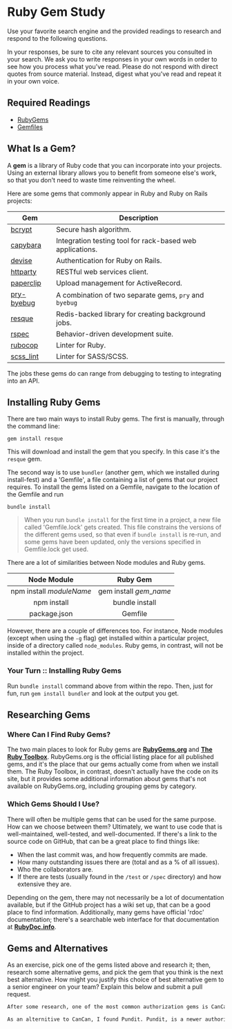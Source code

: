 # Ruby Gem Study

Use your favorite search engine and the provided readings to research and
respond to the following questions.

In your responses, be sure to cite any relevant sources you consulted in your
search. We ask you to write responses in your own words in order to see how you
process what you've read. Please do not respond with direct quotes from source
material. Instead, digest what you've read and repeat it in your own voice.

## Required Readings

-   [RubyGems](https://en.wikipedia.org/wiki/RubyGems)
-   [Gemfiles](http://bundler.io/gemfile.html)

## What Is a Gem?

A **gem** is a library of Ruby code that you can incorporate into your projects.
Using an external library allows you to benefit from someone else's work, so
that you don't need to waste time reinventing the wheel.

Here are some gems that commonly appear in Ruby and Ruby on Rails projects:

| Gem | Description |
| --- | --- |
| [bcrypt](https://rubygems.org/gems/bcrypt) | Secure hash algorithm. |
| [capybara](https://rubygems.org/gems/capybara) | Integration testing tool for rack-based web applications. |
| [devise](https://rubygems.org/gems/devise) | Authentication for Ruby on Rails. |
| [httparty](https://rubygems.org/gems/httparty) | RESTful web services client. |
| [paperclip](https://rubygems.org/gems/paperclip) | Upload management for ActiveRecord. |
| [pry-byebug](https://rubygems.org/gems/pry-byebug) | A combination of two separate gems, `pry` and `byebug` |
| [resque](https://rubygems.org/gems/resque) | Redis-backed library for creating background jobs. |
| [rspec](https://rubygems.org/gems/rspec) | Behavior-driven development suite. |
| [rubocop](https://rubygems.org/gems/rubocop) | Linter for Ruby. |
| [scss_lint](https://rubygems.org/gems/scss_lint) | Linter for SASS/SCSS. |


The jobs these gems do can range from debugging to testing to integrating into
an API.

## Installing Ruby Gems

There are two main ways to install Ruby gems. The first is manually, through the
command line:

`gem install resque`

This will download and install the gem that you specify.  In this case it's the
`resque` gem.

The second way is to use `bundler` (another gem, which we installed during
install-fest) and a 'Gemfile', a file containing a list of gems that our project
requires. To install the gems listed on a Gemfile, navigate to the location of
the Gemfile and run

`bundle install`

> When you run `bundle install` for the first time in a project, a new file called 'Gemfile.lock' gets created. This file constrains the versions of the different gems used, so that even if `bundle install` is re-run, and some gems have been updated, only the versions specified in Gemfile.lock get used.

There are a lot of similarities between Node modules and Ruby gems.

| Node Module | Ruby Gem |
| :---------: | :------: |
| npm install _moduleName_ | gem install _gem_\__name_ |
| npm install | bundle install |
| package.json | Gemfile |

However, there are a couple of differences too. For instance, Node modules
(except when using the `-g` flag) get installed within a particular project,
inside of a directory called `node_modules`. Ruby gems, in contrast, will not be
installed within the project.

### Your Turn :: Installing Ruby Gems

Run `bundle install` command above from within the repo. Then, just for fun, run
`gem install bundler` and look at the output you get.

## Researching Gems

### Where Can I Find Ruby Gems?

The two main places to look for Ruby gems are
**[RubyGems.org](https://rubygems.org)** and
**[The Ruby Toolbox](https://www.ruby-toolbox.com/)**. RubyGems.org is the
official listing place for all published gems, and it's the place that our gems
actually come from when we install them. The Ruby Toolbox, in contrast, doesn't
actually have the code on its site, but it provides some additional information
about gems that's not available on RubyGems.org, including grouping gems by
category.

### Which Gems Should I Use?

There will often be multiple gems that can be used for the same purpose. How can
we choose between them? Ultimately, we want to use code that is well-maintained,
well-tested, and well-documented. If there's a link to the source code on
GitHub, that can be a great place to find things like:

-   When the last commit was, and how frequently commits are made.
-   How many outstanding issues there are (total and as a % of all issues).
-   Who the collaborators are.
-   If there are tests (usually found in the `/test` or `/spec` directory) and
    how extensive they are.

Depending on the gem, there may not necessarily be a lot of documentation
available, but if the GitHub project has a wiki set up, that can be a good place
to find information. Additionally, many gems have official 'rdoc' documentation;
there's a searchable web interface for that documentation at
**[RubyDoc.info](http://rubydoc.info)**.

## Gems and Alternatives

As an exercise, pick one of the gems listed above and research it; then,
research some alternative gems, and pick the gem that you think is the next best
alternative. How might you justify this choice of best alternative gem to a
senior engineer on your team? Explain this below and submit a pull request.

```md
After some research, one of the most common authorization gems is CanCann(now, CanCanCan). It is felixible in that it is simple, straightforward, and a standard current_user method for determining what access level the user has been granted.

As an alternitive to CanCan, I found Pundit. Pundit, is a newer authorization gem with growing popularity amongst more up-to-date ruby versions. Pundit has nearly all the same feature as CanCan, however it even further simplifies the authorization system by putting all involvd ruby objects into one centralized folder. While CanCan seems to have a more proven reputation, Pundit seems like a more user-friendly authorization gem for a new developer to use. Either way, they are both quality alternitives to one another. 
```
